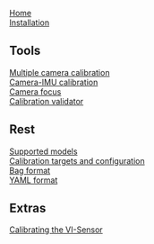 [Home](home)<br>
[Installation](installation)<br>

Tools
---
[Multiple camera calibration](multiple-camera-calibration)<br>
[Camera-IMU calibration](camera-imu-calibration)<br>
[Camera focus](camera-focus)<br>
[Calibration validator](calibration-validator)<br>

Rest
---
[Supported models](supported-models)<br>
[Calibration targets and configuration](calibration-target)<br>
[Bag format](bag-format)<br>
[YAML format](yaml-format)<br>

Extras
---
[Calibrating the VI-Sensor](calibrating-the-vi-sensor)<br>
